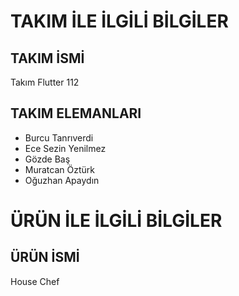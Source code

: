 # TAKIM İLE İLGİLİ BİLGİLER
## TAKIM İSMİ
Takım Flutter 112
## TAKIM ELEMANLARI
* Burcu Tanrıverdi
* Ece Sezin Yenilmez
* Gözde Baş
* Muratcan Öztürk
* Oğuzhan Apaydın

# ÜRÜN İLE İLGİLİ BİLGİLER
## ÜRÜN İSMİ
House Chef
